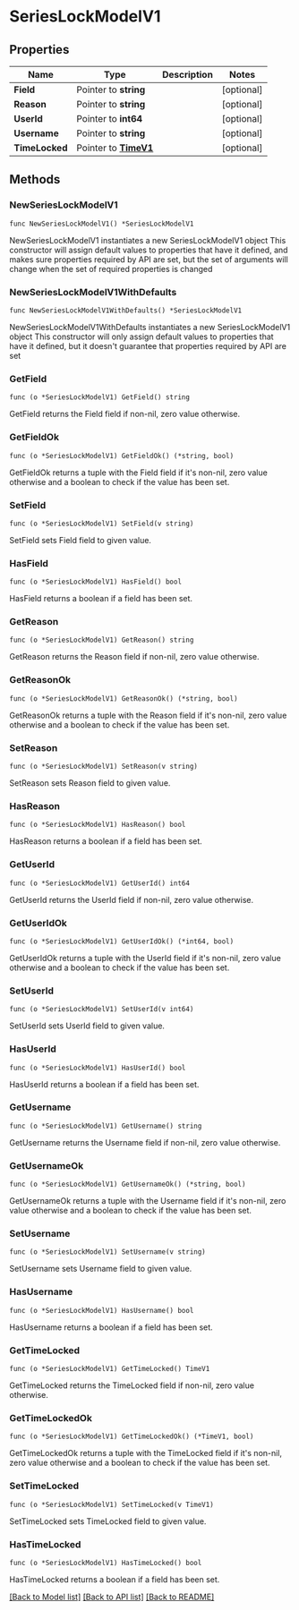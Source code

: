 # SeriesLockModelV1

## Properties

Name | Type | Description | Notes
------------ | ------------- | ------------- | -------------
**Field** | Pointer to **string** |  | [optional] 
**Reason** | Pointer to **string** |  | [optional] 
**UserId** | Pointer to **int64** |  | [optional] 
**Username** | Pointer to **string** |  | [optional] 
**TimeLocked** | Pointer to [**TimeV1**](TimeV1.md) |  | [optional] 

## Methods

### NewSeriesLockModelV1

`func NewSeriesLockModelV1() *SeriesLockModelV1`

NewSeriesLockModelV1 instantiates a new SeriesLockModelV1 object
This constructor will assign default values to properties that have it defined,
and makes sure properties required by API are set, but the set of arguments
will change when the set of required properties is changed

### NewSeriesLockModelV1WithDefaults

`func NewSeriesLockModelV1WithDefaults() *SeriesLockModelV1`

NewSeriesLockModelV1WithDefaults instantiates a new SeriesLockModelV1 object
This constructor will only assign default values to properties that have it defined,
but it doesn't guarantee that properties required by API are set

### GetField

`func (o *SeriesLockModelV1) GetField() string`

GetField returns the Field field if non-nil, zero value otherwise.

### GetFieldOk

`func (o *SeriesLockModelV1) GetFieldOk() (*string, bool)`

GetFieldOk returns a tuple with the Field field if it's non-nil, zero value otherwise
and a boolean to check if the value has been set.

### SetField

`func (o *SeriesLockModelV1) SetField(v string)`

SetField sets Field field to given value.

### HasField

`func (o *SeriesLockModelV1) HasField() bool`

HasField returns a boolean if a field has been set.

### GetReason

`func (o *SeriesLockModelV1) GetReason() string`

GetReason returns the Reason field if non-nil, zero value otherwise.

### GetReasonOk

`func (o *SeriesLockModelV1) GetReasonOk() (*string, bool)`

GetReasonOk returns a tuple with the Reason field if it's non-nil, zero value otherwise
and a boolean to check if the value has been set.

### SetReason

`func (o *SeriesLockModelV1) SetReason(v string)`

SetReason sets Reason field to given value.

### HasReason

`func (o *SeriesLockModelV1) HasReason() bool`

HasReason returns a boolean if a field has been set.

### GetUserId

`func (o *SeriesLockModelV1) GetUserId() int64`

GetUserId returns the UserId field if non-nil, zero value otherwise.

### GetUserIdOk

`func (o *SeriesLockModelV1) GetUserIdOk() (*int64, bool)`

GetUserIdOk returns a tuple with the UserId field if it's non-nil, zero value otherwise
and a boolean to check if the value has been set.

### SetUserId

`func (o *SeriesLockModelV1) SetUserId(v int64)`

SetUserId sets UserId field to given value.

### HasUserId

`func (o *SeriesLockModelV1) HasUserId() bool`

HasUserId returns a boolean if a field has been set.

### GetUsername

`func (o *SeriesLockModelV1) GetUsername() string`

GetUsername returns the Username field if non-nil, zero value otherwise.

### GetUsernameOk

`func (o *SeriesLockModelV1) GetUsernameOk() (*string, bool)`

GetUsernameOk returns a tuple with the Username field if it's non-nil, zero value otherwise
and a boolean to check if the value has been set.

### SetUsername

`func (o *SeriesLockModelV1) SetUsername(v string)`

SetUsername sets Username field to given value.

### HasUsername

`func (o *SeriesLockModelV1) HasUsername() bool`

HasUsername returns a boolean if a field has been set.

### GetTimeLocked

`func (o *SeriesLockModelV1) GetTimeLocked() TimeV1`

GetTimeLocked returns the TimeLocked field if non-nil, zero value otherwise.

### GetTimeLockedOk

`func (o *SeriesLockModelV1) GetTimeLockedOk() (*TimeV1, bool)`

GetTimeLockedOk returns a tuple with the TimeLocked field if it's non-nil, zero value otherwise
and a boolean to check if the value has been set.

### SetTimeLocked

`func (o *SeriesLockModelV1) SetTimeLocked(v TimeV1)`

SetTimeLocked sets TimeLocked field to given value.

### HasTimeLocked

`func (o *SeriesLockModelV1) HasTimeLocked() bool`

HasTimeLocked returns a boolean if a field has been set.


[[Back to Model list]](../README.md#documentation-for-models) [[Back to API list]](../README.md#documentation-for-api-endpoints) [[Back to README]](../README.md)


